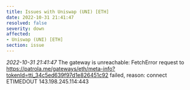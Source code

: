 ```yaml
---
title: Issues with Uniswap (UNI) [ETH]
date: 2022-10-31 21:41:47
resolved: false
severity: down
affected:
- Uniswap (UNI) [ETH]
section: issue
---
```


*2022-10-31 21:41:47* The gateway is unreachable: FetchError request to https://patrola.me/gateways/eth/meta-info?tokenId=tti_34c5ed639f97d1e826451c92 failed, reason: connect ETIMEDOUT 143.198.245.114:443